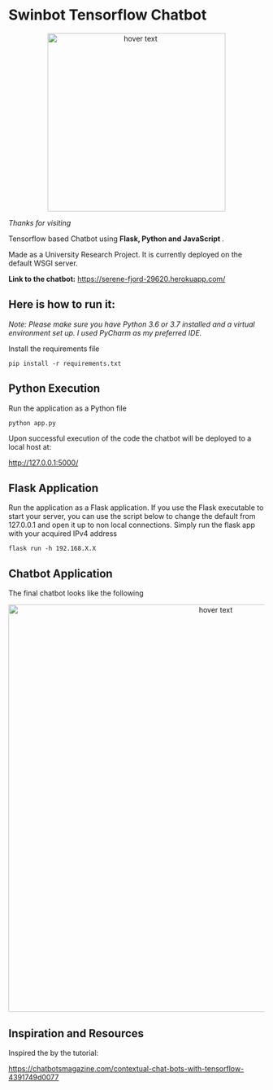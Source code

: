 # Swinbot Tensorflow Chatbot

<p align="center">
  <img src="https://github.com/haxamxam/Swinbot_MLChatBot/blob/master/static/images/chatbot_main.png" width="350" title="hover text">
</p>

*Thanks for visiting*

Tensorflow based Chatbot using <strong>Flask, Python and JavaScript </strong>. 

Made as a University Research Project. It is currently deployed on the default WSGI server.

**Link to the chatbot:**
https://serene-fjord-29620.herokuapp.com/

## Here is how to run it:

*Note: Please make sure you have Python 3.6 or 3.7 installed and a virtual environment set up. I used PyCharm as my preferred IDE.*

Install the requirements file

```
pip install -r requirements.txt
```
## Python Execution

Run the application as a Python file

```
python app.py
```

Upon successful execution of the code the chatbot will be deployed to a local host at:

http://127.0.0.1:5000/

## Flask Application

Run the application as a Flask application. If you use the Flask executable to start your server, you can use the script below to change the default from 127.0.0.1 and open it up to non local connections. Simply run the flask app with your acquired IPv4 address

```
flask run -h 192.168.X.X
```
## Chatbot Application

The final chatbot looks like the following

<p align="center">
  <img src="https://github.com/haxamxam/Swinbot_MLChatBot/blob/master/static/images/ezgif.com-crop.gif" width="800" title="hover text">
</p>


## Inspiration and Resources

Inspired the by the tutorial:

https://chatbotsmagazine.com/contextual-chat-bots-with-tensorflow-4391749d0077

